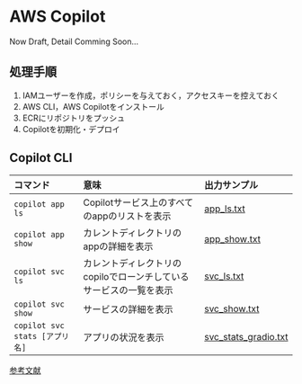 # AWS Copilot

Now Draft, Detail Comming Soon...

## 処理手順

1. IAMユーザーを作成，ポリシーを与えておく，アクセスキーを控えておく
2. AWS CLI，AWS Copilotをインストール
3. ECRにリポジトリをプッシュ
4. Copilotを初期化・デプロイ

## Copilot CLI

| コマンド | 意味 | 出力サンプル | 
|:-------------|:-------------|:-------------|
| `copilot app ls` | Copilotサービス上のすべてのappのリストを表示 | [app_ls.txt](https://github.com/akh1r0ck/gradio_docker/blob/main/docs/aws/app_ls.txt) | 
| `copilot app show` | カレントディレクトリのappの詳細を表示 | [app_show.txt](https://github.com/akh1r0ck/gradio_docker/blob/main/docs/aws/app_show.txt) |
| `copilot svc ls` | カレントディレクトリのcopiloでローンチしているサービスの一覧を表示 | [svc_ls.txt](https://github.com/akh1r0ck/gradio_docker/blob/main/docs/aws/svc_ls.txt) |
| `copilot svc show` | サービスの詳細を表示 | [svc_show.txt](https://github.com/akh1r0ck/gradio_docker/blob/main/docs/aws/svc_show.txt) |
| `copilot svc stats [アプリ名]` | アプリの状況を表示 | [svc_stats_gradio.txt](https://github.com/akh1r0ck/gradio_docker/blob/main/docs/aws/svc_stats_gradio.txt) |



[参考文献](https://qiita.com/hideki/items/61e25b07901f1cdec679)
